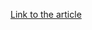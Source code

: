 [Link to the article](https://threatresearch.ext.hp.com/raspberry-robin-now-spreading-through-windows-script-files/)
